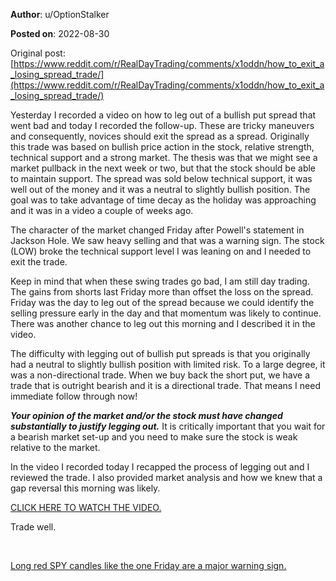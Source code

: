 **Author**: u/OptionStalker

**Posted on**: 2022-08-30

Original post: [https://www.reddit.com/r/RealDayTrading/comments/x1oddn/how_to_exit_a_losing_spread_trade/](https://www.reddit.com/r/RealDayTrading/comments/x1oddn/how_to_exit_a_losing_spread_trade/)

Yesterday I recorded a video on how to leg out of a bullish put spread that went bad and today I recorded the follow-up. These are tricky maneuvers and consequently, novices should exit the spread as a spread. Originally this trade was based on bullish price action in the stock, relative strength, technical support and a strong market. The thesis was that we might see a market pullback in the next week or two, but that the stock should be able to maintain support. The spread was sold below technical support, it was well out of the money and it was a neutral to slightly bullish position. The goal was to take advantage of time decay as the holiday was approaching and it was in a video a couple of weeks ago.

The character of the market changed Friday after Powell's statement in Jackson Hole. We saw heavy selling and that was a warning sign. The stock (LOW) broke the technical support level I was leaning on and I needed to exit the trade.

Keep in mind that when these swing trades go bad, I am still day trading. The gains from shorts last Friday more than offset the loss on the spread. Friday was the day to leg out of the spread because we could identify the selling pressure early in the day and that momentum was likely to continue. There was another chance to leg out this morning and I described it in the video.

The difficulty with legging out of bullish put spreads is that you originally had a neutral to slightly bullish position with limited risk. To a large degree, it was a non-directional trade. When we buy back the short put, we have a trade that is outright bearish and it is a directional trade. That means I need immediate follow through now!

***Your opinion of the market and/or the stock must have changed substantially to justify legging out.*** It is critically important that you wait for a bearish market set-up and you need to make sure the stock is weak relative to the market.

In the video I recorded today I recapped the process of legging out and I reviewed the trade. I also provided market analysis and how we knew that a gap reversal this morning was likely.

[CLICK HERE TO WATCH THE VIDEO.](https://www.youtube.com/watch?v=TVBmnkmE_L8&feature=youtu.be)

Trade well.

&#x200B;

[Long red SPY candles like the one Friday are a major warning sign.](<img src="cache/images/a5b8a227e25a53f0d6560208a05c519d.png" alt="Reddit Image">)